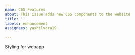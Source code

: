 ```yaml
---
name: CSS Features
about: This issue adds new CSS components to the website
title: ''
labels: enhancement
assignees: yashilvora19

---
```


Styling for webapp
